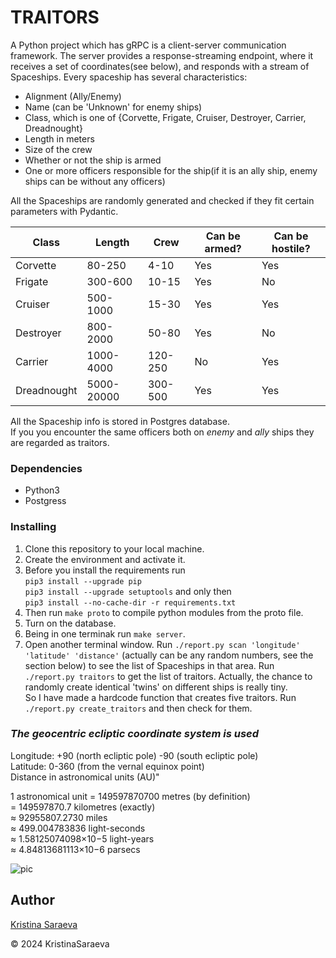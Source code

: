 # TRAITORS

A Python project which has gRPC is a client-server communication framework. The server provides a response-streaming
endpoint, where it receives a set of coordinates(see below), and responds with a stream of Spaceships.
Every spaceship has several characteristics:

- Alignment (Ally/Enemy)
- Name (can be 'Unknown' for enemy ships)
- Class, which is one of {Corvette, Frigate, Cruiser, Destroyer, Carrier, Dreadnought}
- Length in meters
- Size of the crew
- Whether or not the ship is armed
- One or more officers responsible for the ship(if it is an ally ship, enemy ships can be without any officers)  

All the Spaceships are randomly generated and checked if they fit certain parameters with Pydantic.

| Class       | Length     | Crew    | Can be armed? | Can be hostile? |
|-------------|------------|---------|---------------|-----------------|
| Corvette    | 80-250     | 4-10    | Yes           | Yes             |
| Frigate     | 300-600    | 10-15   | Yes           | No              |
| Cruiser     | 500-1000   | 15-30   | Yes           | Yes             |
| Destroyer   | 800-2000   | 50-80   | Yes           | No              |
| Carrier     | 1000-4000  | 120-250 | No            | Yes             |
| Dreadnought | 5000-20000 | 300-500 | Yes           | Yes             |

All the Spaceship info is stored in Postgres database.  
If you you encounter the same officers both on _enemy_ and _ally_ ships they are regarded as traitors.

### Dependencies

- Python3
- Postgress

### Installing

1. Clone this repository to your local machine.
2. Create the environment and activate it.
3. Before you install the requirements run  
 `pip3 install --upgrade pip`  
 `pip3 install --upgrade setuptools` and only then  
 `pip3 install --no-cache-dir -r requirements.txt`  
4. Then run `make proto` to compile python modules from the proto file.
5. Turn on the database.
6. Being in one terminak run `make server`.
7. Open another terminal window.
 Run `./report.py scan 'longitude' 'latitude' 'distance'` (actually can be any random numbers, see the section below) to see the list of Spaceships in that area.
 Run `./report.py traitors` to get the list of traitors.
 Actually, the chance to randomly create identical 'twins' on different ships is really tiny.  
 So I have made a hardcode function that creates five traitors. Run `./report.py create_traitors` and then check for them.




### _The geocentric ecliptic coordinate system is used_

Longitude: +90 (north ecliptic pole) -90 (south ecliptic pole)  
Latitude: 0-360 (from the vernal equinox point)  
Distance in astronomical units (AU)"

1 astronomical unit = 149597870700 metres (by definition)  
= 149597870.7 kilometres (exactly)  
≈ 92955807.2730 miles  
≈ 499.004783836 light-seconds  
≈ 1.58125074098×10−5 light-years  
≈ 4.84813681113×10−6 parsecs  
  
  ![pic](../ex00/img/470px-Earths_orbit_and_ecliptic.png)

## Author

[Kristina Saraeva](https://github.com/KristinaSaraeva)

© 2024 KristinaSaraeva